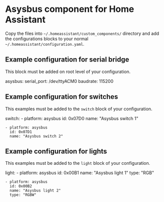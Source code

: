 # Asysbus component for Home Assistant

Copy the files into `~/.homeassistant/custom_components/` directory and add the configurations blocks to your normal `~/.homeassistant/configuration.yaml`.

## Example configuration for serial bridge

This block must be added on root level of your configuration.

  asysbus:
    serial_port: /dev/ttyACM0
    baudrate: 115200

## Example configuration for switches

This examples must be added to the `switch` block of your configuration.

  switch:
    - platform: asysbus
      id: 0x07D0
      name: "Asysbus switch 1"

    - platform: asysbus
      id: 0x07D1
      name: "Asysbus switch 2"

## Example configuration for lights

This examples must be added to the `light` block of your configuration.

  light:
    - platform: asysbus
      id: 0x00B1
      name: "Asysbus light 1"
      type: "RGB"

    - platform: asysbus
      id: 0x00B2
      name: "Asysbus light 2"
      type: "RGBW"
